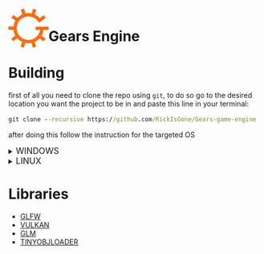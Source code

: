 <img align="left" src="media/gears-s.png" alt="Gears Logo" width="80px"/>
<h1>Gears Engine</h1>

# Building

first of all you need to clone the repo using `git`, to do so go to the desired location you want the project to be in and paste this line in your terminal:

```cmd
git clone --recursive https://github.com/RickIsGone/Gears-game-engine
```

after doing this follow the instruction for the targeted OS

<details><summary><big>WINDOWS</big></summary><p>

  **WORK IN PROGRESS**  

  <!-- To build the engine you'll first need to install the required libs 
  
  after you've installed the libs you'll need to install glslc, which is part of the vulkan SDK, which you can download [here](https://vulkan.lunarg.com/sdk/home#windows)   -->

</details>

<details><summary><big>LINUX</big></summary><p>  

  **WORK IN PROGRESS**  

  if you dont have a c++ compiler installed on your machine you can get it by pasting this line in the terminal:

  ```bash
  sudo apt install clang
  ```

  To build the engine you'll first need to install the required packages, to do so you'll have to paste these lines in the terminal:  

  ```bash
  sudo apt update
  sudo apt upgrade
  sudo apt install libwayland-dev libvulkan-dev libxkbcommon-dev xorg-dev
  ```  

  after installing the packages you'll need to install glslc to compile the shaders, paste this in the terminal:

  ```bash
  sudo apt install glslc
  ```

  after you are done installing the packages and glslc if you dont have cmake installed get it by pasting this line in the terminal:

  ```bash
  sudo apt install cmake
  ```

  after installing cmake open the terminal and travel to the root of the engine and paste this in the terminal:

  ```bash
  mkdir build
  cd build
  cmake ..
  make
  ```

  congratulation! the engine is now compiled and ready to be used

</details><p>  

# Libraries

* [GLFW](https://github.com/glfw/glfw)
* [VULKAN](https://www.lunarg.com/vulkan-sdk/)
* [GLM](https://github.com/g-truc/glm/)
* [TINYOBJLOADER](https://github.com/tinyobjloader/tinyobjloader)
